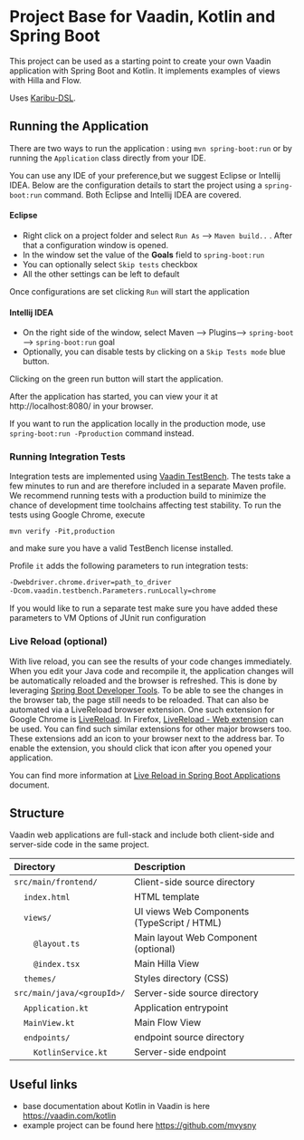 # Project Base for Vaadin, Kotlin and Spring Boot

This project can be used as a starting point to create your own Vaadin application with Spring Boot and Kotlin. It implements examples of views with Hilla and Flow.

Uses [Karibu-DSL](https://github.com/mvysny/karibu-dsl).

## Running the Application
There are two ways to run the application :  using `mvn spring-boot:run` or by running the `Application` class directly from your IDE.

You can use any IDE of your preference,but we suggest Eclipse or Intellij IDEA.
Below are the configuration details to start the project using a `spring-boot:run` command. Both Eclipse and Intellij IDEA are covered.

#### Eclipse
- Right click on a project folder and select `Run As` --> `Maven build..` . After that a configuration window is opened.
- In the window set the value of the **Goals** field to `spring-boot:run` 
- You can optionally select `Skip tests` checkbox
- All the other settings can be left to default

Once configurations are set clicking `Run` will start the application

#### Intellij IDEA
- On the right side of the window, select Maven --> Plugins--> `spring-boot` --> `spring-boot:run` goal
- Optionally, you can disable tests by clicking on a `Skip Tests mode` blue button.

Clicking on the green run button will start the application.

After the application has started, you can view your it at http://localhost:8080/ in your browser.


If you want to run the application locally in the production mode, use `spring-boot:run -Pproduction` command instead.
### Running Integration Tests

Integration tests are implemented using [Vaadin TestBench](https://vaadin.com/testbench). The tests take a few minutes to run and are therefore included in a separate Maven profile. We recommend running tests with a production build to minimize the chance of development time toolchains affecting test stability. To run the tests using Google Chrome, execute

`mvn verify -Pit,production`

and make sure you have a valid TestBench license installed.

Profile `it` adds the following parameters to run integration tests:
```sh
-Dwebdriver.chrome.driver=path_to_driver
-Dcom.vaadin.testbench.Parameters.runLocally=chrome
```

If you would like to run a separate test make sure you have added these parameters to VM Options of JUnit run configuration

### Live Reload (optional)

With live reload, you can see the results of your code changes immediately. 
When you edit your Java code and recompile it, the application changes will be automatically reloaded and the browser is refreshed.
This is done by leveraging [Spring Boot Developer Tools](https://docs.spring.io/spring-boot/docs/2.1.5.RELEASE/reference/html/using-boot-devtools.html). 
To be able to see the changes in the browser tab, the page still needs to be reloaded. 
That can also  be automated via a LiveReload browser extension. 
One such extension for Google Chrome is [LiveReload](https://chrome.google.com/webstore/detail/livereload/jnihajbhpnppcggbcgedagnkighmdlei). 
In Firefox, [LiveReload - Web extension](https://addons.mozilla.org/en-US/firefox/addon/livereload-web-extension/) can be used.
You can find such similar extensions for other major browsers too.
These extensions add an icon to your browser next to the address bar.
To enable the extension, you should click that icon after you opened your application. 

You can find more information at [Live Reload in Spring Boot Applications](https://vaadin.com/docs/flow/workflow/tutorial-spring-boot-live-reload.html) document.

## Structure

Vaadin web applications are full-stack and include both client-side and server-side code in the same project.

| Directory                                                          | Description                                 |
|:-------------------------------------------------------------------|:--------------------------------------------|
| `src/main/frontend/`                                               | Client-side source directory                |
| &nbsp;&nbsp;&nbsp;&nbsp;`index.html`                               | HTML template                               |
| &nbsp;&nbsp;&nbsp;&nbsp;`views/`                                   | UI views Web Components (TypeScript / HTML) |
| &nbsp;&nbsp;&nbsp;&nbsp;&nbsp;&nbsp;&nbsp;&nbsp;`@layout.ts`       | Main layout Web Component (optional)        |
| &nbsp;&nbsp;&nbsp;&nbsp;&nbsp;&nbsp;&nbsp;&nbsp;`@index.tsx`       | Main Hilla View                             |
| &nbsp;&nbsp;&nbsp;&nbsp;`themes/`                                  | Styles directory (CSS)                      |
| `src/main/java/<groupId>/`                                         | Server-side source directory                |
| &nbsp;&nbsp;&nbsp;&nbsp;`Application.kt`                           | Application entrypoint                      |
| &nbsp;&nbsp;&nbsp;&nbsp;`MainView.kt`                              | Main Flow View                              |
| &nbsp;&nbsp;&nbsp;&nbsp;`endpoints/`                               | endpoint source directory                   |
| &nbsp;&nbsp;&nbsp;&nbsp;&nbsp;&nbsp;&nbsp;&nbsp;`KotlinService.kt` | Server-side endpoint                        |

## Useful links

- base documentation about Kotlin in Vaadin is here https://vaadin.com/kotlin
- example project can be found here https://github.com/mvysny
